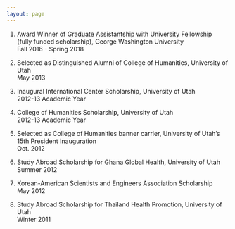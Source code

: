 ```yaml
---
layout: page
---
```


1. Award Winner of Graduate Assistantship with University Fellowship (fully funded scholarship), George Washington University  
Fall 2016 - Spring 2018  

2. Selected as Distinguished Alumni of College of Humanities, University of Utah  
May 2013  

3. Inaugural International Center Scholarship, University of Utah     
2012-13 Academic Year  

4. College of Humanities Scholarship, University of Utah              
2012-13 Academic Year  

5. Selected as College of Humanities banner carrier, University of Utah’s 15th President Inauguration  
Oct. 2012  

6. Study Abroad Scholarship for Ghana Global Health, University of Utah  
Summer 2012  

7. Korean-American Scientists and Engineers Association Scholarship  
May 2012     

8. Study Abroad Scholarship for Thailand Health Promotion, University of Utah   
Winter 2011                               	    
